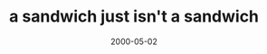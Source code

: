 ---
layout: base.njk
title : 'a sandwich just isn&#39;t a sandwich' 
view_title : 'a sandwich just isn&#39;t a sandwich' 
year : '2000' 
date : '2000-05-02' 
img_file : '/drawing/asandwi.png' 
html_file : 'asandwi' 
next_html : 'happybir.html' 
year_order : '262' 
permalink : "title/{{html_file}}.html"
---